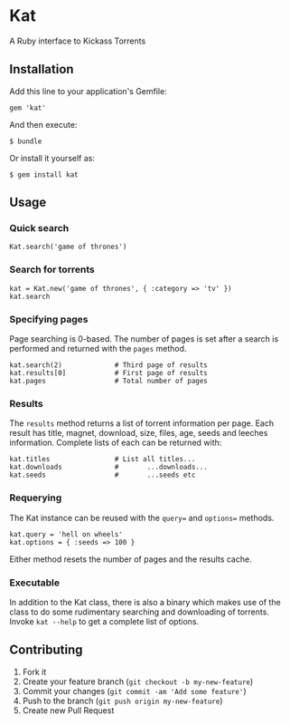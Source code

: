 # Kat

A Ruby interface to Kickass Torrents

## Installation

Add this line to your application's Gemfile:

    gem 'kat'

And then execute:

    $ bundle

Or install it yourself as:

    $ gem install kat

## Usage

### Quick search

    Kat.search('game of thrones')

### Search for torrents

    kat = Kat.new('game of thrones', { :category => 'tv' })
    kat.search

### Specifying pages

Page searching is 0-based. The number of pages is set after a search is performed and returned
with the `pages` method.

    kat.search(2)             # Third page of results
    kat.results[0]            # First page of results
    kat.pages                 # Total number of pages

### Results

The `results` method returns a list of torrent information per page. Each result has
title, magnet, download, size, files, age, seeds and leeches information. Complete lists
of each can be returned with:

    kat.titles                # List all titles...
    kat.downloads             #       ...downloads...
    kat.seeds                 #       ...seeds etc

### Requerying

The Kat instance can be reused with the `query=` and `options=` methods.

    kat.query = 'hell on wheels'
    kat.options = { :seeds => 100 }

Either method resets the number of pages and the results cache.

### Executable

In addition to the Kat class, there is also a binary which makes use of the class to do
some rudimentary searching and downloading of torrents. Invoke `kat --help` to get a
complete list of options.

## Contributing

1. Fork it
2. Create your feature branch (`git checkout -b my-new-feature`)
3. Commit your changes (`git commit -am 'Add some feature'`)
4. Push to the branch (`git push origin my-new-feature`)
5. Create new Pull Request
